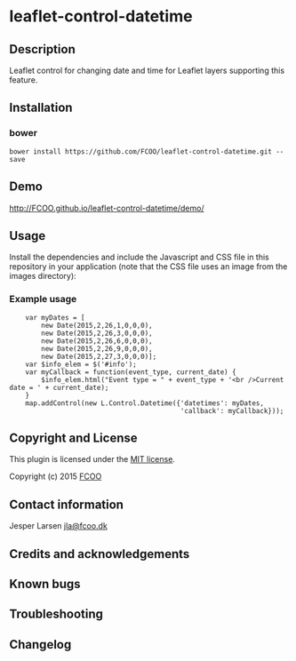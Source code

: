 # leaflet-control-datetime
>


## Description
Leaflet control for changing date and time for Leaflet layers supporting this feature.

## Installation
### bower
`bower install https://github.com/FCOO/leaflet-control-datetime.git --save`

## Demo
http://FCOO.github.io/leaflet-control-datetime/demo/ 

## Usage
Install the dependencies and include the Javascript and CSS file in this repository in your application (note that the CSS file uses an image from the images directory):

### Example usage

        var myDates = [
            new Date(2015,2,26,1,0,0,0),
            new Date(2015,2,26,3,0,0,0),
            new Date(2015,2,26,6,0,0,0),
            new Date(2015,2,26,9,0,0,0),
            new Date(2015,2,27,3,0,0,0)];
        var $info_elem = $('#info');
        var myCallback = function(event_type, current_date) {
            $info_elem.html("Event type = " + event_type + '<br />Current date = ' + current_date);
        }
        map.addControl(new L.Control.Datetime({'datetimes': myDates,
                                               'callback': myCallback}));

## Copyright and License
This plugin is licensed under the [MIT license](https://github.com/FCOO/leaflet-control-datetime/LICENSE).

Copyright (c) 2015 [FCOO](https://github.com/FCOO)

## Contact information

Jesper Larsen jla@fcoo.dk


## Credits and acknowledgements


## Known bugs

## Troubleshooting

## Changelog



